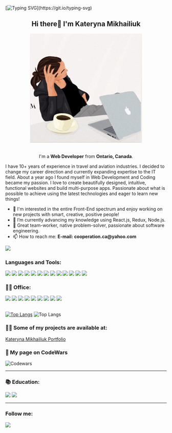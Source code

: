 [![Typing SVG](https://readme-typing-svg.herokuapp.com?font=Courier+new&color=%23808080&size=40&width=800&duration=6969&lines=Welcome+to+my+profile!)](https://git.io/typing-svg)

<h2 align="center"> Hi there👋 I'm Kateryna Mikhailiuk </h2>

<div align="center"><img alt="coding" width="350" height="" src="dev-girl.jpg"> </img> </div>

<br>

<p align="center"> I'm a <strong>Web Developer</strong> from <strong>Ontario, Canada</strong>.

I have 10+ years of experience in travel and aviation industries. I decided to change my career direction and currently expanding expertise to the IT field. About a year ago I found myself in Web Development and Coding became my passion. I love to create beautifully designed, intuitive, functional websites and build multi-purpose apps. Passionate about what is possible to achieve using the latest technologies and eager to learn new things!</p>

<ul>
  <li>👀 I'm interested in the entire Front-End spectrum and enjoy working on new projects with smart, creative, positive people!</li>
  <li>🌱 I’m currently advancing my knowledge using React.js, Redux, Node.js.</li>
  <li>💞️ Great team-worker, native problem-solver, passionate about software engineering.</li>
  <li>📫 How to reach me: <strong>E-mail: cooperation.ca@yahoo.com</strong></li>
</ul>

![](https://komarev.com/ghpvc/?username=katemikh&color=brightgreen&label=PROFILE+VIEWS)

### Languages and Tools:

<div>
  <img src="https://img.shields.io/badge/HTML5-808080?style=for-the-badge&logo=HTML5">
  <img src="https://img.shields.io/badge/CSS-0000FF?style=for-the-badge&logo=css3">
  <img src="https://img.shields.io/badge/JavaScript-323330?style=for-the-badge&logo=javascript&logoColor=F7DF1E">
  <img src="https://img.shields.io/badge/Bootstrap-563D7C?style=for-the-badge&logo=bootstrap&logoColor=white">
  <img src="https://img.shields.io/badge/React-20232A?style=for-the-badge&logo=react&logoColor=61DAFB">
  <img src="https://img.shields.io/badge/Redux-593D88?style=for-the-badge&logo=redux&logoColor=white">
  <img src="https://img.shields.io/badge/Node.js-339933?style=for-the-badge&logo=nodedotjs&logoColor=white">
  <img src="https://img.shields.io/badge/GSAP-00FFFF?style=for-the-badge&logo=gsap">
  <img src="https://img.shields.io/badge/Glitch-FF4500?style=for-the-badge&logo=glitch&logoColor=white">
  <img src="https://img.shields.io/badge/Netlify-00C7B7?style=for-the-badge&logo=netlify&logoColor=white">
  <img src="https://img.shields.io/badge/Figma-F24E1E?style=for-the-badge&logo=figma&logoColor=white">
  <img src="https://img.shields.io/badge/Postman-FF6C37?style=for-the-badge&logo=Postman&logoColor=white">
  <img src="https://img.shields.io/badge/GIT-E44C30?style=for-the-badge&logo=git&logoColor=white">
</div>

### 👨‍💻 Office:

<div>
  <img src="https://img.shields.io/badge/Microsoft_Office-D83B01?style=for-the-badge&logo=microsoft-office&logoColor=white"/>
  <img src="https://img.shields.io/badge/Google%20Sheets-34A853?style=for-the-badge&logo=google-sheets&logoColor=white"/>
  <img src="https://img.shields.io/badge/Microsoft_Access-A4373A?style=for-the-badge&logo=microsoft-access&logoColor=white"/>
  <img src="https://img.shields.io/badge/Microsoft_Excel-217346?style=for-the-badge&logo=microsoft-excel&logoColor=white"/>
  <img src="https://img.shields.io/badge/Microsoft_PowerPoint-B7472A?style=for-the-badge&logo=microsoft-powerpoint&logoColor=white"/>
  <img src="https://img.shields.io/badge/Microsoft_Word-2B579A?style=for-the-badge&logo=microsoft-word&logoColor=white"/>
  <img src="https://img.shields.io/badge/Miro-F7C922?style=for-the-badge&logo=Miro&logoColor=050036"/>
  <img src="https://img.shields.io/badge/Notion-000000?style=for-the-badge&logo=notion&logoColor=white"/>
  <img src="https://img.shields.io/badge/Trello-0052CC?style=for-the-badge&logo=trello&logoColor=white"/>
</div>

<br>

[![Top Langs](https://github-readme-stats.vercel.app/api?username=katemikh&theme=algolia&show_icons=true)](https://github.com/katemikh) ![Top Langs](https://github-readme-stats.vercel.app/api/top-langs/?username=katemikh&theme=tokyonight)

### 👨‍💻 Some of my projects are available at:
[Kateryna Mikhailiuk Portfolio](https://kateryna-mikhailiuk-portfolio.glitch.me/)

### 🥊 My page on CodeWars
![Codewars](https://img.shields.io/badge/Codewars-B1361E?style=for-the-badge&logo=codewars&logoColor=grey)

---

### 📚 Education:
  <img src="https://img.shields.io/badge/Udemy-EC5252?style=for-the-badge&logo=Udemy&logoColor=white"/>
  <img src="https://img.shields.io/badge/Coursera-0056D2?style=for-the-badge&logo=Coursera&logoColor=white"/>

---

### Follow me:

<a href="https://www.linkedin.com/in/kateryna-mikhailiuk/" target="blank"><img src="https://img.shields.io/badge/LinkedIn-0077B5?style=for-the-badge&logo=linkedin&logoColor=white"/></a>